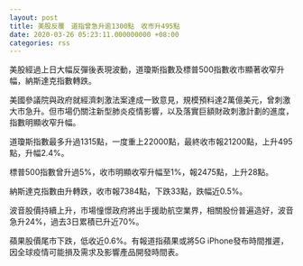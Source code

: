 ```yaml
---
layout: post
title: 美股反覆　道指曾急升逾1300點　收市升495點
date: 2020-03-26 05:23:11.000000000 +08:00
categories: rss
---
```


美股經過上日大幅反彈後表現波動，道瓊斯指數及標普500指數收市顯著收窄升幅，納斯達克指數轉跌。

美國參議院與政府就經濟刺激法案達成一致意見，規模預料達2萬億美元，曾刺激大市急升。但市場仍關注新型肺炎疫情影響，以及落實巨額財政刺激計劃的進度，指數明顯收窄升幅。

道瓊斯指數最多升過1315點，一度重上22000點，最終收市報21200點，上升495點，升幅2.4%。

標普500指數曾升過5%，收市明顯收窄升幅至1%，報2475點，上升28點。

納斯達克指數由升轉跌，收市報7384點，下跌33點，跌幅近0.5%。

波音股價持續上升，市場憧憬政府將出手援助航空業界，相關股份普遍造好，波音急升24%，過去3日累積已升近70%。

蘋果股價尾市下跌，低收近0.6%。有報道指蘋果或將5G iPhone發布時間推遲，因全球疫情可能損及需求及影響產品開發時間表。
